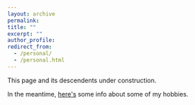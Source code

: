 ```yaml
---
layout: archive
permalink:
title: ""
excerpt: ""
author_profile:
redirect_from: 
  - /personal/
  - /personal.html
---
```

This page and its descendents under construction.

In the meantime, <a href="https://dmavrides.github.io/_pages/hobbies/">here's</a> some info about some of my hobbies.
